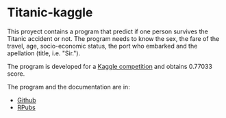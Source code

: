 Titanic-kaggle
==============

This proyect contains a program that predict if one person survives the Titanic accident or not. The program needs to know the sex, the fare of the travel, age, socio-economic status, the port who embarked and the apellation (title, i.e. "Sir.").

The program is developed for a  [Kaggle competition](https://www.kaggle.com/c/titanic-gettingStarted) and obtains 0.77033 score.

The program and the documentation are in:
- [Github](https://github.com/jesusmoranbarbon/Titanic-kaggle/blob/master/Report/report.md)
- [RPubs](http://rpubs.com/jesusmoranbarbon/kaggle-titanic)

